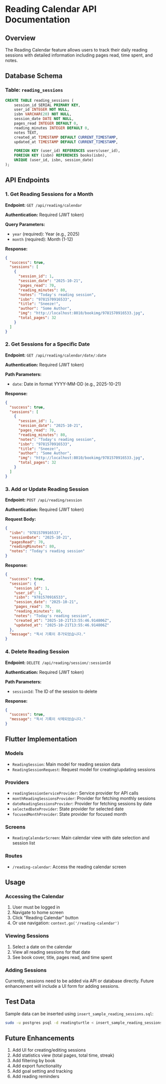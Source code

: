 # Reading Calendar API Documentation

## Overview
The Reading Calendar feature allows users to track their daily reading sessions with detailed information including pages read, time spent, and notes.

## Database Schema

### Table: `reading_sessions`
```sql
CREATE TABLE reading_sessions (
    session_id SERIAL PRIMARY KEY,
    user_id INTEGER NOT NULL,
    isbn VARCHAR(20) NOT NULL,
    session_date DATE NOT NULL,
    pages_read INTEGER DEFAULT 0,
    reading_minutes INTEGER DEFAULT 0,
    notes TEXT,
    created_at TIMESTAMP DEFAULT CURRENT_TIMESTAMP,
    updated_at TIMESTAMP DEFAULT CURRENT_TIMESTAMP,

    FOREIGN KEY (user_id) REFERENCES users(user_id),
    FOREIGN KEY (isbn) REFERENCES books(isbn),
    UNIQUE (user_id, isbn, session_date)
);
```

## API Endpoints

### 1. Get Reading Sessions for a Month
**Endpoint:** `GET /api/reading/calendar`

**Authentication:** Required (JWT token)

**Query Parameters:**
- `year` (required): Year (e.g., 2025)
- `month` (required): Month (1-12)

**Response:**
```json
{
  "success": true,
  "sessions": [
    {
      "session_id": 1,
      "session_date": "2025-10-21",
      "pages_read": 70,
      "reading_minutes": 80,
      "notes": "Today's reading session",
      "isbn": "9781570916533",
      "title": "Sneeze!",
      "author": "Some Author",
      "img": "http://localhost:8010/bookimg/9781570916533.jpg",
      "total_pages": 32
    }
  ]
}
```

### 2. Get Sessions for a Specific Date
**Endpoint:** `GET /api/reading/calendar/date/:date`

**Authentication:** Required (JWT token)

**Path Parameters:**
- `date`: Date in format YYYY-MM-DD (e.g., 2025-10-21)

**Response:**
```json
{
  "success": true,
  "sessions": [
    {
      "session_id": 1,
      "session_date": "2025-10-21",
      "pages_read": 70,
      "reading_minutes": 80,
      "notes": "Today's reading session",
      "isbn": "9781570916533",
      "title": "Sneeze!",
      "author": "Some Author",
      "img": "http://localhost:8010/bookimg/9781570916533.jpg",
      "total_pages": 32
    }
  ]
}
```

### 3. Add or Update Reading Session
**Endpoint:** `POST /api/reading/session`

**Authentication:** Required (JWT token)

**Request Body:**
```json
{
  "isbn": "9781570916533",
  "sessionDate": "2025-10-21",
  "pagesRead": 70,
  "readingMinutes": 80,
  "notes": "Today's reading session"
}
```

**Response:**
```json
{
  "success": true,
  "session": {
    "session_id": 1,
    "user_id": 1,
    "isbn": "9781570916533",
    "session_date": "2025-10-21",
    "pages_read": 70,
    "reading_minutes": 80,
    "notes": "Today's reading session",
    "created_at": "2025-10-21T13:55:46.914806Z",
    "updated_at": "2025-10-21T13:55:46.914806Z"
  },
  "message": "독서 기록이 추가되었습니다."
}
```

### 4. Delete Reading Session
**Endpoint:** `DELETE /api/reading/session/:sessionId`

**Authentication:** Required (JWT token)

**Path Parameters:**
- `sessionId`: The ID of the session to delete

**Response:**
```json
{
  "success": true,
  "message": "독서 기록이 삭제되었습니다."
}
```

## Flutter Implementation

### Models
- `ReadingSession`: Main model for reading session data
- `ReadingSessionRequest`: Request model for creating/updating sessions

### Providers
- `readingSessionServiceProvider`: Service provider for API calls
- `monthReadingSessionsProvider`: Provider for fetching monthly sessions
- `dateReadingSessionsProvider`: Provider for fetching sessions by date
- `selectedDateProvider`: State provider for selected date
- `focusedMonthProvider`: State provider for focused month

### Screens
- `ReadingCalendarScreen`: Main calendar view with date selection and session list

### Routes
- `/reading-calendar`: Access the reading calendar screen

## Usage

### Accessing the Calendar
1. User must be logged in
2. Navigate to home screen
3. Click "Reading Calendar" button
4. Or use navigation: `context.go('/reading-calendar')`

### Viewing Sessions
1. Select a date on the calendar
2. View all reading sessions for that date
3. See book cover, title, pages read, and time spent

### Adding Sessions
Currently, sessions need to be added via API or database directly. Future enhancement will include a UI form for adding sessions.

## Test Data
Sample data can be inserted using `insert_sample_reading_sessions.sql`:
```bash
sudo -u postgres psql -d readingturtle < insert_sample_reading_sessions.sql
```

## Future Enhancements
1. Add UI for creating/editing sessions
2. Add statistics view (total pages, total time, streak)
3. Add filtering by book
4. Add export functionality
5. Add goal setting and tracking
6. Add reading reminders
